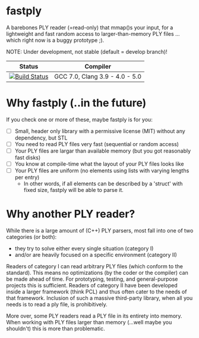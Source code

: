 # fastply

A barebones PLY reader (=read-only) that mmap()s your input,  for a lightweight and fast random access to larger-than-memory PLY files ... which right now is a buggy prototype ;).

NOTE: Under development, not stable (default = develop branch)!

Status | Compiler |
-------- | ------------ |
[![Build Status](https://travis-ci.org/dbadrian/fastply.svg?branch=develop)](https://travis-ci.org/dbadrian/fastply) | GCC 7.0, Clang 3.9 - 4.0 - 5.0 |

# Why fastply (..in the future)
If you check one or more of these, maybe fastply is for you:
  - [ ] Small, header only library with a permissive license (MIT) without any dependency, but STL
  - [ ] You need to read PLY files very fast (sequential or random access)
  - [ ] Your PLY files are largar than available memory (but you got reasonably fast disks)
  - [ ] You know at compile-time what the layout of your PLY files looks like
  - [ ] Your PLY files are uniform (no elements using lists with varying lengths per entry)
    - In other words, if all elements can be described by a 'struct' with fixed size, fastply will be able to parse it.

# Why another PLY reader?
While there is a large amount of (C++) PLY parsers, most fall into one of two categories (or both):
  * they try to solve either every single situation (category I)
  * and/or are heavily focused on a specific environment (category II)

Readers of category I can read arbitrary PLY files (which conform to the standard). This means no optimizations (by the coder or the compiler) can be made ahead of time. For prototyping, testing, and general-purpose projects this is sufficient. Readers of category II have been developed inside a larger framework (think PCL) and thus often cater to the needs of that framework. Inclusion of such a massive third-party library, when all you needs is to read a ply file, is prohibitively.

More over, some PLY readers read a PLY file in its entirety into memory. When working with PLY files larger than memory (...well maybe you shouldn't) this is more than problematic.


